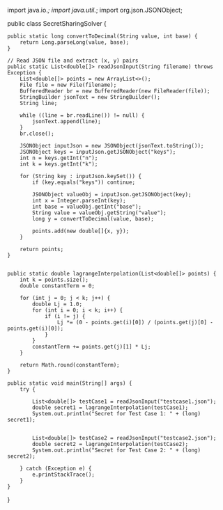 import java.io.*;
import java.util.*;
import org.json.JSONObject;

public class SecretSharingSolver {

    
    public static long convertToDecimal(String value, int base) {
        return Long.parseLong(value, base);
    }

    // Read JSON file and extract (x, y) pairs
    public static List<double[]> readJsonInput(String filename) throws Exception {
        List<double[]> points = new ArrayList<>();
        File file = new File(filename);
        BufferedReader br = new BufferedReader(new FileReader(file));
        StringBuilder jsonText = new StringBuilder();
        String line;

        while ((line = br.readLine()) != null) {
            jsonText.append(line);
        }
        br.close();

        JSONObject inputJson = new JSONObject(jsonText.toString());
        JSONObject keys = inputJson.getJSONObject("keys");
        int n = keys.getInt("n");
        int k = keys.getInt("k");

        for (String key : inputJson.keySet()) {
            if (key.equals("keys")) continue;

            JSONObject valueObj = inputJson.getJSONObject(key);
            int x = Integer.parseInt(key);
            int base = valueObj.getInt("base");
            String value = valueObj.getString("value");
            long y = convertToDecimal(value, base);

            points.add(new double[]{x, y});
        }

        return points;
    }

    
    public static double lagrangeInterpolation(List<double[]> points) {
        int k = points.size();
        double constantTerm = 0;

        for (int j = 0; j < k; j++) {
            double Lj = 1.0;
            for (int i = 0; i < k; i++) {
                if (i != j) {
                    Lj *= (0 - points.get(i)[0]) / (points.get(j)[0] - points.get(i)[0]);
                }
            }
            constantTerm += points.get(j)[1] * Lj;
        }

        return Math.round(constantTerm);
    }

    public static void main(String[] args) {
        try {
            
            List<double[]> testCase1 = readJsonInput("testcase1.json");
            double secret1 = lagrangeInterpolation(testCase1);
            System.out.println("Secret for Test Case 1: " + (long) secret1);

            
            List<double[]> testCase2 = readJsonInput("testcase2.json");
            double secret2 = lagrangeInterpolation(testCase2);
            System.out.println("Secret for Test Case 2: " + (long) secret2);

        } catch (Exception e) {
            e.printStackTrace();
        }
    }
}
